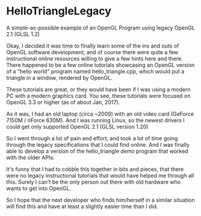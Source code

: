 # HelloTriangleLegacy
A simple-as-possible example of an OpenGL Program using legacy
OpenGL 2.1 (GLSL 1.2)

Okay, I decided it was time to finally learn some of the ins
and outs of OpenGL software development, and of course
there were quite a few instructional online resources
willing to give a few hints here and there. There happened
to be a few online tutorials showcasing an OpenGL version
of a "hello world" program named hello_triangle.cpp, which
would put a triangle in a window, rendered by OpenGL.

These tutorials are great, or they would have been if I was
using a modern PC with a modern graphics card.  You see,
these tutorials were focused on OpenGL 3.3 or higher
(as of about Jan, 2017).

As it was, I had an old laptop (circa ~2009) with an old
video card (GeForce 7150M / nForce 630M).  And I was running
Linux, so the newest drivers I could get only supported
OpenGL 2.1 (GLSL version 1.20)

So I went through a lot of pain and effort, and took a lot
of time going through the legacy specifications that I could
find online.  And I was finally able to develop a version
of the hello_triangle demo program that worked with the older
APIs.

It's funny that I had to cobble this together in bits and
pieces, that there were no legacy instructional tutorials
that would have helped me through all this.  Surely I can't
be the only person out there with old hardware who wants to
get into OpenGL.

So I hope that the next developer who finds him/herself
in a similar situation will find this and have at least a
slightly easier time than I did.

